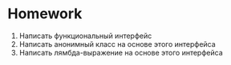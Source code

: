 # Homework

1. Написать функциональный интерфейс 
2. Написать анонимный класс на основе этого интерфейса 
3. Написать лямбда-выражение на основе этого интерфейса 